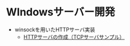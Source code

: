 # WIndowsサーバー開発

* winsockを用いたHTTPサーバ実装
  * [HTTPサーバの作成（TCPサーバサンプル）](https://www.geekpage.jp/programming/winsock/http-server.php)
